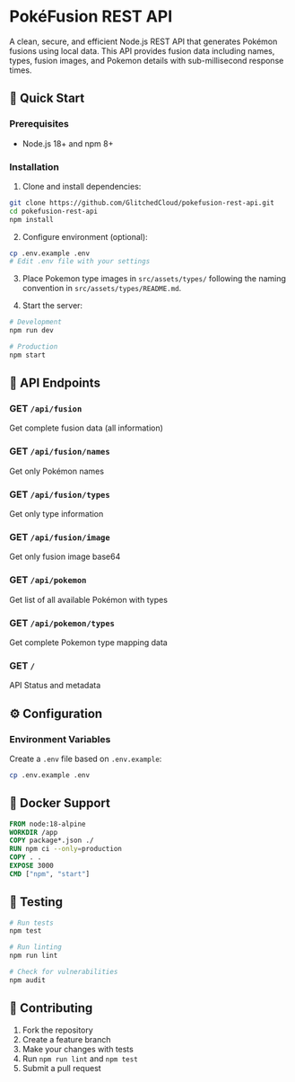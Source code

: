 # PokéFusion REST API

A clean, secure, and efficient Node.js REST API that generates Pokémon fusions using local data. This API provides fusion data including names, types, fusion images, and Pokemon details with sub-millisecond response times.

## 🚀 Quick Start

### Prerequisites

- Node.js 18+ and npm 8+

### Installation

1. Clone and install dependencies:

```bash
git clone https://github.com/GlitchedCloud/pokefusion-rest-api.git
cd pokefusion-rest-api
npm install
```

2. Configure environment (optional):

```bash
cp .env.example .env
# Edit .env file with your settings
```

3. Place Pokemon type images in `src/assets/types/` following the naming convention in `src/assets/types/README.md`.

4. Start the server:

```bash
# Development
npm run dev

# Production
npm start
```

## 📡 API Endpoints

### GET `/api/fusion`

Get complete fusion data (all information)

### GET `/api/fusion/names`

Get only Pokémon names

### GET `/api/fusion/types`

Get only type information

### GET `/api/fusion/image`

Get only fusion image base64

### GET `/api/pokemon`

Get list of all available Pokémon with types

### GET `/api/pokemon/types`

Get complete Pokemon type mapping data

### GET `/`

API Status and metadata

## ⚙️ Configuration

### Environment Variables

Create a `.env` file based on `.env.example`:

```bash
cp .env.example .env
```

## 🐳 Docker Support

```dockerfile
FROM node:18-alpine
WORKDIR /app
COPY package*.json ./
RUN npm ci --only=production
COPY . .
EXPOSE 3000
CMD ["npm", "start"]
```

## 🧪 Testing

```bash
# Run tests
npm test

# Run linting
npm run lint

# Check for vulnerabilities
npm audit
```

## 🤝 Contributing

1. Fork the repository
2. Create a feature branch
3. Make your changes with tests
4. Run `npm run lint` and `npm test`
5. Submit a pull request
